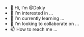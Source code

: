 - 👋 Hi, I’m @Dokly
- 👀 I’m interested in ...
- 🌱 I’m currently learning ...
- 💞️ I’m looking to collaborate on ...
- 📫 How to reach me ...

<!---
Dokly/Dokly is a ✨ special ✨ repository because its `README.md` (this file) appears on your GitHub profile.
You can click the Preview link to take a look at your changes.
--->
